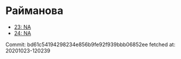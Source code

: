 # Райманова
- [23: NA](23.md)
- [24: NA](24.md)

Commit: bd61c54194298234e856b9fe92f939bbb06852ee
 fetched at: 20201023-120239
